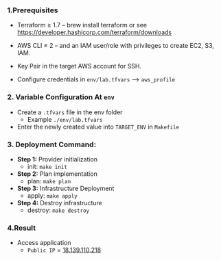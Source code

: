 ### 1.Prerequisites
- Terraform ≥ 1.7 – brew install terraform or see https://developer.hashicorp.com/terraform/downloads

- AWS CLI ≥ 2 – and an IAM user/role with privileges to create EC2, S3, IAM.

- Key Pair in the target AWS account for SSH.

- Configure credentials in `env/lab.tfvars` --> `aws_profile`

### 2. Variable Configuration At `env`
- Create a `.tfvars` file in the env folder
    - Example `./env/lab.tfvars`
- Enter the newly created value into `TARGET_ENV` in `Makefile`

### 3. Deployment Command:
- **Step 1:** Provider initialization
    - init: `make init `
- **Step 2:** Plan implementation
    - plan: `make plan `
- **Step 3:** Infrastructure Deployment
    - apply: `make apply `
- **Step 4:** Destroy infrastructure
    - destroy: `make destroy `

### 4.Result
- Access application
    - `Public IP` = [18.139.110.218](http://18.139.110.218/)

